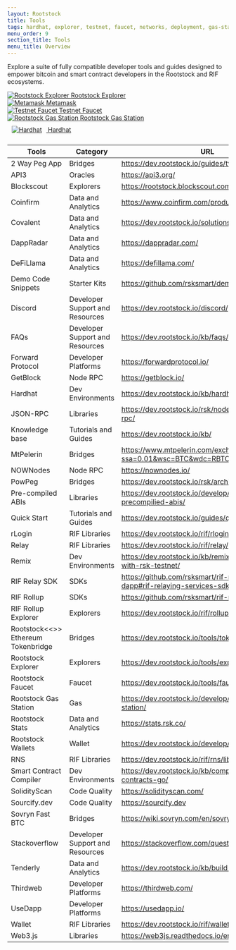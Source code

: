 ```yaml
---
layout: Rootstock
title: Tools
tags: hardhat, explorer, testnet, faucet, networks, deployment, gas-station, tools, Rootstock, ethereum, smart-contracts, install, get-started, how-to, wallets
menu_order: 9
section_title: Tools
menu_title: Overview
---
```

Explore a suite of fully compatible developer tools and guides designed to empower bitcoin and smart contract developers in the Rootstock and RIF ecosystems.

<div id="stats-carousel" class="owl-carousel owl-theme">
    <div class="item">
        <a href="https://explorer.rsk.co" target="blank">
        <img src="/assets/img/tools/4-rootstock-explorer.png" alt="Rootstock Explorer">
        <a class="company-name" href="https://explorer.rsk.co" target="blank">Rootstock Explorer</a>
    </a>
    </div>
    <div class="item">
        <a href="https://metamask.io" target="blank">
        <img src="/assets/img/tools/3-metamask.png" alt="Metamask">
        <a class="company-name" href="https://metamask.io" target="blank">Metamask</a>
    </a>
    </div>
    <div class="item">
        <a href="https://faucet.rsk.co/" target="blank">
        <img src="/assets/img/tools/5-testnet-faucet.png" alt="Testnet Faucet">
        <a class="company-name" href="https://faucet.rsk.co/" target="blank">Testnet Faucet</a>
    </a>
    </div>
    <div class="item">
        <a href="https://rskgasstation.info" target="blank">
        <img src="/assets/img/tools/1-gasstation.png" alt="Rootstock Gas Station">
        <a class="company-name" href="https://rskgasstation.info" target="blank">Rootstock Gas Station</a>
    </a>
    </div>
    <div class="item">
       <a href="https://hardhat.org" target="blank">
        <img src="/assets/img/tools/2-hardhat.jpg" alt="Hardhat" style="margin: 10px;">
        <a class="company-name" href="https://hardhat.org">Hardhat</a>
    </a>
    </div>
</div>

| Tools                                          | Category                        | URL                                                                                     |
| ---------------------------------------------- | ------------------------------- | --------------------------------------------------------------------------------------- |
| 2 Way Peg App                                  | Bridges                         | https://dev.rootstock.io/guides/two-way-peg-app/                                        |
| API3                                           | Oracles                         | https://api3.org/                                                                       |
| Blockscout                                     | Explorers                       | https://rootstock.blockscout.com/                                                       |
| Coinfirm                                       | Data and Analytics              | https://www.coinfirm.com/products/aml-platform/                                         |
| Covalent                                       | Data and Analytics              | https://dev.rootstock.io/solutions/covalent/                                            |
| DappRadar                                      | Data and Analytics              | https://dappradar.com/                                                                  |
| DeFiLlama                                      | Data and Analytics              | https://defillama.com/                                                                  |
| Demo Code Snippets                             | Starter Kits                    | https://github.com/rsksmart/demo-code-snippet                                           |
| Discord                                        | Developer Support and Resources | https://dev.rootstock.io/discord/                                                       |
| FAQs                                           | Developer Support and Resources | https://dev.rootstock.io/kb/faqs/                                                       |
| Forward Protocol                               | Developer Platforms             | https://forwardprotocol.io/                                                             |
| GetBlock                                       | Node RPC                        | https://getblock.io/                                                                    |
| Hardhat                                        | Dev Environments                | https://dev.rootstock.io/kb/hardhat-setup-on-rsk/                                       |
| JSON-RPC                                       | Libraries                       | https://dev.rootstock.io/rsk/node/architecture/json-rpc/                                |
| Knowledge base                                 | Tutorials and Guides            | https://dev.rootstock.io/kb/                                                            |
| MtPelerin                                      | Bridges                         | https://www.mtpelerin.com/exchange-crypto?ssa=0.01&wsc=BTC&wdc=RBTC&wsa=0.01            |
| NOWNodes                                       | Node RPC                        | https://nownodes.io/                                                                    |
| PowPeg                                         | Bridges                         | https://dev.rootstock.io/rsk/architecture/powpeg/                                       |
| Pre-compiled ABIs                              | Libraries                       | https://dev.rootstock.io/develop/libs/rsk-precompilied-abis/                            |
| Quick Start                                    | Tutorials and Guides            | https://dev.rootstock.io/guides/quickstart/                                             |
| rLogin                                         | RIF Libraries                   | https://dev.rootstock.io/rif/rlogin/libraries/                                          |
| Relay                                          | RIF Libraries                   | https://dev.rootstock.io/rif/relay/                                                     |
| Remix                                          | Dev Environments                | https://dev.rootstock.io/kb/remix-and-metamask-with-rsk-testnet/                        |
| RIF Relay SDK                                  | SDKs                            | https://github.com/rsksmart/rif-relay-sample-dapp#rif-relaying-services-sdk-sample-dapp |
| RIF Rollup                                     | SDKs                            | https://github.com/rsksmart/rif-rollup-js-sdk                                           |
| RIF Rollup Explorer                            | Explorers                       | https://dev.rootstock.io/rif/rollup/dapps/                                              |
| Rootstock&lt;&lt;&gt;&gt; Ethereum Tokenbridge | Bridges                         | https://dev.rootstock.io/tools/tokenbridge/                                             |
| Rootstock Explorer                             | Explorers                       | https://dev.rootstock.io/tools/explorer/                                                |
| Rootstock Faucet                               | Faucet                          | https://dev.rootstock.io/tools/faucet/                                                  |
| Rootstock Gas Station                          | Gas                             | https://dev.rootstock.io/develop/apps/tools/gas-station/                                |
| Rootstock Stats                                | Data and Analytics              | https://stats.rsk.co/                                                                   |
| Rootstock Wallets                              | Wallet                          | https://dev.rootstock.io/develop/wallet/use/                                            |
| RNS                                            | RIF Libraries                   | https://dev.rootstock.io/rif/rns/libs                                                   |
| Smart Contract Compiler                        | Dev Environments                | https://dev.rootstock.io/kb/compile-smart-contracts-go/                                 |
| SolidityScan                                   | Code Quality                    | https://solidityscan.com/                                                               |
| Sourcify.dev                                   | Code Quality                    | https://sourcify.dev                                                                    |
| Sovryn Fast BTC                                | Bridges                         | https://wiki.sovryn.com/en/sovryn-dapp/bridge                                           |
| Stackoverflow                                  | Developer Support and Resources | https://stackoverflow.com/questions/tagged/rsk                                          |
| Tenderly                                       | Data and Analytics              | https://dev.rootstock.io/kb/build-with-tenderly/                                        |
| Thirdweb                                       | Developer Platforms             | https://thirdweb.com/                                                                   |
| UseDapp                                        | Developer Platforms             | https://usedapp.io/                                                                     |
| Wallet                                         | RIF Libraries                   | https://dev.rootstock.io/rif/wallet/                                                    |
| Web3.js                                        | Libraries                       | https://web3js.readthedocs.io/en/v1.10.0/                                               |
